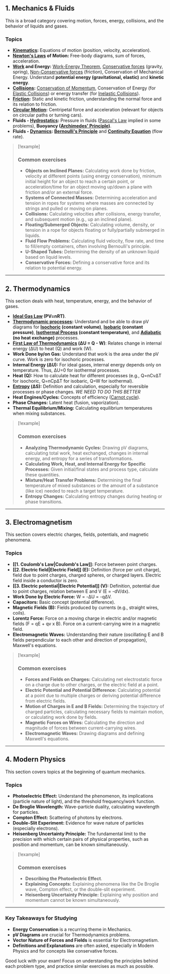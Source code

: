## 1. Mechanics & Fluids

This is a broad category covering motion, forces, energy, collisions, and the behavior of liquids and gases.

### Topics

- **[Kinematics](Mechanics/1.%20Kinematics.md):** Equations of motion (position, velocity, acceleration).
- **[Newton's Laws](Mechanics/2.%20Newton's%20laws.md) of Motion:** Free-body diagrams, sum of forces, acceleration.
- **[Work](Mechanics/3.%20Work%20&%20Energy.md) and Energy:** [Work-Energy Theorem](Mechanics/3.%20Work%20&%20Energy.md#Work-Energy%20Theorem), [Conservative forces](Mechanics/4.%20Conservative%20and%20Non-Conservative%20forces.md#Conservative%20forces) (gravity, spring), [Non-Conservative forces](Mechanics/4.%20Conservative%20and%20Non-Conservative%20forces.md#Non-Conservative%20forces) (friction), Conservation of Mechanical Energy. Understand **potential energy (gravitational, elastic)** and **kinetic energy**.
- **[Collisions](Mechanics/6.%20Collisions.md):** [Conservation of Momentum](Mechanics/6.%20Collisions.md#Conservation%20of%20Momentum), Conservation of Energy (for [Elastic Collisions](Mechanics/6.%20Collisions.md#Elastic%20Collisions)) or energy transfer (for [Inelastic Collisions](Mechanics/6.%20Collisions.md#Inelastic%20Collisions)).
- **[Friction](Mechanics/5.%20Friction.md):** Static and kinetic friction, understanding the normal force and its relation to friction.
- **[Circular Motion](Mechanics/7.%20Circular%20Motion.md):** Centripetal force and acceleration (relevant for objects on circular paths or turning cars).
- **Fluids - [Hydrostatics](Fluids/1.%20Fluids.md#Hydrostatics):** Pressure in fluids ([Pascal's Law](Fluids/1.%20Fluids.md#Pascal's%20Law) implied in some problems), **Buoyancy ([Archimedes' Principle](Fluids/1.%20Fluids.md#Buoyant%20Forces%20and%20Archimedes'%20Principle))**.
- **Fluids - [Dynamics](Fluids/1.%20Fluids.md#Fluid%20Dynamics):** **[Bernoulli's Principle](Fluids/1.%20Fluids.md#Bernoulli's%20Formula)** and **[Continuity Equation](Fluids/1.%20Fluids.md#Equation%20of%20Continuity)** (flow rate).

> [!example]
> ### Common exercises
> 
> - **Objects on Inclined Planes:** Calculating work done by friction, velocity at different points (using energy conservation), minimum initial height for an object to reach a certain point, or acceleration/time for an object moving up/down a plane with friction and/or an external force.
> - **Systems of Connected Masses:** Determining acceleration and tension in ropes for systems where masses are connected by strings and pulled or moving on planes.
> - **Collisions:** Calculating velocities after collisions, energy transfer, and subsequent motion (e.g., up an inclined plane).
> - **Floating/Submerged Objects:** Calculating volume, density, or tension in a rope for objects floating or fully/partially submerged in liquids.
> - **Fluid Flow Problems:** Calculating fluid velocity, flow rate, and time to fill/empty containers, often involving Bernoulli's principle.
> - **U-Shaped Tubes:** Determining the density of an unknown liquid based on liquid levels.
> - **Conservative Forces:** Defining a conservative force and its relation to potential energy.
> 

---

## 2. Thermodynamics

This section deals with heat, temperature, energy, and the behavior of gases.

- **[Ideal Gas Law](Thermodynamics/9.%20Thermodynamics.md#Ideal%20Gas%20Law) (PV=nRT)**.
- **[Thermodynamic processes](Thermodynamics/9.%20Thermodynamics.md#Thermodynamic%20processes):** Understand and be able to draw pV diagrams for **[Isochoric](Thermodynamics/9.%20Thermodynamics.md#Isochoric%20Process) (constant volume)**, **[Isobaric](Thermodynamics/9.%20Thermodynamics.md#Isobaric%20Process) (constant pressure)**, **[Isothermal Process](Thermodynamics/9.%20Thermodynamics.md#Isothermal%20Process) (constant temperature)**, and **[Adiabatic](Thermodynamics/9.%20Thermodynamics.md#Adiabatic%20Process) (no heat exchange)** processes.
- **[First Law of Thermodynamics](Thermodynamics/9.%20Thermodynamics.md#First%20Law%20of%20Thermodynamics) (ΔU = Q - W)**: Relates change in internal energy (ΔU) to heat (Q) and work (W).
- **Work Done by/on Gas:** Understand that work is the area under the pV curve. Work is zero for isochoric processes.
- **Internal Energy (ΔU):** For ideal gases, internal energy depends only on temperature. Thus, ΔU=0 for isothermal processes.
- **Heat (Q):** How to calculate heat for different processes (e.g., Q=nCvΔT for isochoric, Q=nCpΔT for isobaric, Q=W for isothermal).
- **[Entropy](Thermodynamics/9.%20Thermodynamics.md#Entropy) (ΔS):** Definition and calculation, especially for reversible processes or phase changes. *WE NEED TO DO THIS BETTER*
- **Heat Engines/Cycles:** Concepts of efficiency ([Carnot cycle](Thermodynamics/9.%20Thermodynamics.md#Carnot%20cycle)).
- **Phase Changes:** Latent heat (fusion, vaporization).
- **Thermal Equilibrium/Mixing:** Calculating equilibrium temperatures when mixing substances.

> [!example]
> ### Common exercises
> 
> - **Analyzing Thermodynamic Cycles:** Drawing pV diagrams, calculating total work, heat exchanged, changes in internal energy, and entropy for a series of transformations.
> - **Calculating Work, Heat, and Internal Energy for Specific Processes:** Given initial/final states and process type, calculate these quantities.
> - **Mixture/Heat Transfer Problems:** Determining the final temperature of mixed substances or the amount of a substance (like ice) needed to reach a target temperature.
> - **Entropy Changes:** Calculating entropy changes during heating or phase transitions.

---

## 3. Electromagnetism

This section covers electric charges, fields, potentials, and magnetic phenomena.

### Topics

- **[[1. Coulomb's Law|Coulomb's Law]]:** Force between point charges.
- **[[2. Electric field|Electric Field]] (E):** Definition (force per unit charge), field due to point charges, charged spheres, or charged layers. Electric field inside a conductor is zero.
- **[[3. Electric potential|Electric Potential]] (V):** Definition, potential due to point charges, relation between E and V (E = -dV/dx).
- **Work Done by Electric Force:** W = -ΔU = -qΔV.
- **Capacitors:** Basic concept (potential difference).
- **Magnetic Fields (B):** Fields produced by currents (e.g., straight wires, coils).
- **Lorentz Force:** Force on a moving charge in electric and/or magnetic fields (F = qE + qv x B). Force on a current-carrying wire in a magnetic field.
- **Electromagnetic Waves:** Understanding their nature (oscillating E and B fields perpendicular to each other and direction of propagation), Maxwell's equations.

> [!example]
> ### Common exercises
> 
> - **Forces and Fields on Charges:** Calculating net electrostatic force on a charge due to other charges, or the electric field at a point.
> - **Electric Potential and Potential Difference:** Calculating potential at a point due to multiple charges or deriving potential difference from electric fields.
> - **Motion of Charges in E and B Fields:** Determining the trajectory of charged particles, calculating necessary fields to maintain motion, or calculating work done by fields.
> - **Magnetic Forces on Wires:** Calculating the direction and magnitude of forces between current-carrying wires.
> - **Electromagnetic Waves:** Drawing diagrams and defining Maxwell's equations.

---

## 4. Modern Physics

This section covers topics at the beginning of quantum mechanics.

### Topics

- **Photoelectric Effect:** Understand the phenomenon, its implications (particle nature of light), and the threshold frequency/work function.
- **De Broglie Wavelength:** Wave-particle duality, calculating wavelength for particles.
- **Compton Effect:** Scattering of photons by electrons.
- **Double-Slit Experiment:** Evidence for wave nature of particles (especially electrons).
- **Heisenberg Uncertainty Principle:** The fundamental limit to the precision with which certain pairs of physical properties, such as position and momentum, can be known simultaneously.

> [!example]
> ### Common exercises
> 
> - **Describing the Photoelectric Effect**.
> - **Explaining Concepts:** Explaining phenomena like the De Broglie wave, Compton effect, or the double-slit experiment.
> - **Heisenberg Uncertainty Principle:** Explaining why position and momentum cannot be known simultaneously.
> 

---

### Key Takeaways for Studying

- **Energy Conservation** is a recurring theme in Mechanics.
- **pV Diagrams** are crucial for Thermodynamics problems.
- **Vector Nature of Forces and Fields** is essential for Electromagnetism.
- **Definitions and Explanations** are often asked, especially in Modern Physics and for concepts like conservative forces.

Good luck with your exam! Focus on understanding the principles behind each problem type, and practice similar exercises as much as possible.
